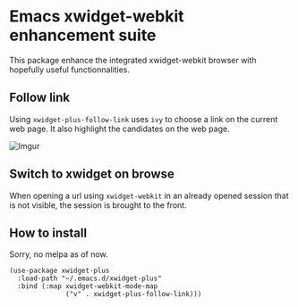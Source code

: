 # Emacs xwidget-webkit enhancement suite

This package enhance the integrated xwidget-webkit browser with hopefully useful
functionnalities.


## Follow link

Using `xwidget-plus-follow-link` uses `ivy` to choose a link on the current web
page. It also highlight the candidates on the web page.

![Imgur](https://i.imgur.com/1KO70FE.gif)

## Switch to xwidget on browse

When opening a url using `xwidget-webkit` in an already opened session that is
not visible, the session is brought to the front.

## How to install

Sorry, no melpa as of now.

```
(use-package xwidget-plus
  :load-path "~/.emacs.d/xwidget-plus"
  :bind (:map xwidget-webkit-mode-map
              ("v" . xwidget-plus-follow-link)))
```
